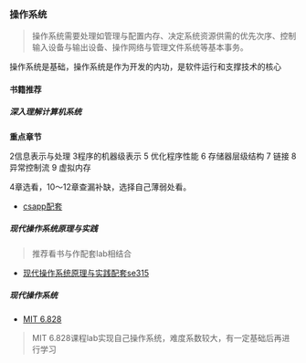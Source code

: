### 操作系统

> 操作系统需要处理如管理与配置内存、决定系统资源供需的优先次序、控制输入设备与输出设备、操作网络与管理文件系统等基本事务。

操作系统是基础，操作系统是作为开发的内功，是软件运行和支撑技术的核心

#### 书籍推荐

##### 深入理解计算机系统

**重点章节**

2信息表示与处理
3程序的机器级表示
5 优化程序性能
6 存储器层级结构
7 链接
8 异常控制流
9 虚拟内存

4章选看，10～12章查漏补缺，选择自己薄弱处看。

- [csapp配套](http://csapp.cs.cmu.edu/3e/labs.html)
##### 现代操作系统原理与实践

> 推荐看书与作配套lab相结合
- [现代操作系统原理与实践配套se315](https://ipads.se.sjtu.edu.cn/courses/os/%E2%80%B8)

##### 现代操作系统

- [MIT 6.828](https://pdos.csail.mit.edu/6.828/2018/overview.html)

> MIT 6.828课程lab实现自己操作系统，难度系数较大，有一定基础后再进行学习

